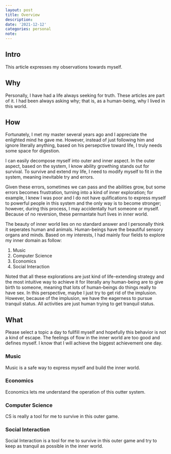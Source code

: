 ```yaml
---
layout: post
title: Overview
description:
date: '2021-12-12'
categories: personal
note: 
---
```


## Intro

This article expresses my observations towards myself.

## Why

Personally, I have had a life always seeking for truth. These articles are part of it. I had been always asking why; that is, as a human-being, why I lived in this world.

## How

Fortunately, I met my master several years ago and I appreciate the enlighted mind he gave me. However, instead of just following him and ignore literally anything, based on his persepctive toward life, I truly needs some space for digestion.

I can easily decompose myself into outer and inner aspect. In the outer aspect, based on the system, I know ability growthing stands out for survival. To survive and extend my life, I need to modify myself to fit in the system, meaning inevitable try and errors.

Given these errors, sometimes we can pass and the abilities grow, but some errors becomes frustration, turning into a kind of inner exploration; for example, I knew I was poor and I do not have qulifications to express myself to powerful people in this system and the only way is to become stronger; however, during this process, I may accidentally hurt someone or myself. Because of no reversion, these permantate hurt lives in inner world.

The beauty of inner world lies on no standard answer and I personally think it seperates human and animals. Human-beings have the beautiful sensory organs and minds. Based on my interests, I had mainly four fields to explore my inner domain as follow:

1. Music
2. Computer Science
3. Economics
4. Social Interaction

Noted that all these explorations are just kind of life-extending strategy and the most intuitive way to achieve it for literally any human-being are to give birth to someone, meaning that lots of human-beings do things really to have sex. In this perspective, maybe I just try to get rid of the implusion. However, because of the implusion, we have the eagerness to pursue tranquil status. All activities are just human trying to get tranquil status.

## What

Please select a topic a day to fullfill myself and hopefully this behavior is not a kind of escape. The feelings of flow in the inner world are too good and defines myself. I know that I will achieve the biggest achievement one day.

### Music

Music is a safe way to express myself and build the inner world.

### Economics

Economics lets me understand the operation of this outter system.

### Computer Science

CS is really a tool for me to survive in this outer game.

### Social Interaction

Social Interaction is a tool for me to survive in this outer game and try to keep as tranquil as possible in the inner world.
